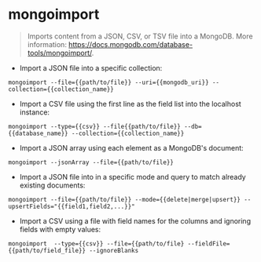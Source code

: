 # mongoimport

> Imports content from a JSON, CSV, or TSV file into a MongoDB.
> More information: <https://docs.mongodb.com/database-tools/mongoimport/>.

- Import a JSON file into a specific collection:

`mongoimport --file={{path/to/file}} --uri={{mongodb_uri}} --collection={{collection_name}}`

- Import a CSV file using the first line as the field list into the localhost instance:

`mongoimport --type={{csv}} --file{{path/to/file}} --db={{database_name}} --collection={{collection_name}}`

- Import a JSON array using each element as a MongoDB's document:

`mongoimport --jsonArray --file={{path/to/file}}`

- Import a JSON file into in a specific mode and query to match already existing documents:

`mongoimport --file={{path/to/file}} --mode={{delete|merge|upsert}} --upsertFields="{{field1,field2,...}}"`

- Import a CSV using a file with field names for the columns and ignoring fields with empty values:

`mongoimport  --type={{csv}} --file={{path/to/file} --fieldFile={{path/to/field_file}} --ignoreBlanks`
